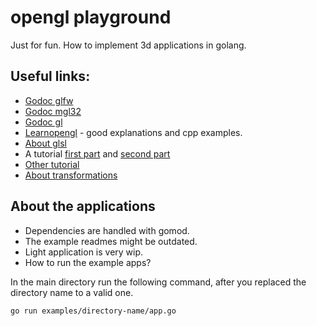 # opengl playground

Just for fun. How to implement 3d applications in golang.

## Useful links:

- [Godoc glfw](https://godoc.org/github.com/go-gl/glfw/v3.3/glfw)
- [Godoc mgl32](https://godoc.org/github.com/go-gl/mathgl/mgl32)
- [Godoc gl](https://godoc.org/github.com/go-gl/gl/v4.1-core/gl)
- [Learnopengl](https://learnopengl.com/) - good explanations and cpp examples.
- [About glsl](https://www.khronos.org/opengl/wiki/OpenGL_Shading_Language)
- A tutorial [first part](https://kylewbanks.com/blog/tutorial-opengl-with-golang-part-1-hello-opengl) and [second part](https://kylewbanks.com/blog/tutorial-opengl-with-golang-part-2-drawing-the-game-board)
- [Other tutorial](https://medium.com/@drgomesp/opengl-and-golang-getting-started-abcd3d96f3db)
- [About transformations](http://www.codinglabs.net/article_world_view_projection_matrix.aspx)

## About the applications

- Dependencies are handled with gomod.
- The example readmes might be outdated.
- Light application is very wip.
- How to run the example apps?

In the main directory run the following command, after you replaced the directory name to a valid one.

```
go run examples/directory-name/app.go
```
